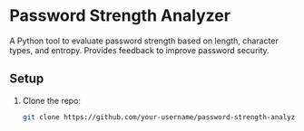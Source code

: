# Password Strength Analyzer

A Python tool to evaluate password strength based on length, character types, and entropy. Provides feedback to improve password security.

## Setup
1. Clone the repo:
   ```bash
   git clone https://github.com/your-username/password-strength-analyzer.git